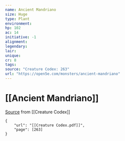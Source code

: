 ```yaml
---
name: Ancient Mandriano
size: Huge
type: Plant
environment: 
hp: 102
ac: 14
initiative: -1
alignment: 
legendary: 
lair: 
unique: 
cr: 8
tags: 
source: "Creature Codex: 263"
url: "https://open5e.com/monsters/ancient-mandriano"
---
```

# [[Ancient Mandriano]]

[Source](zotero://open-pdf/library/items/NTNKJRHG?page=263) from [[Creature Codex]]

```pdf
{
	"url": "[[Creature Codex.pdf]]",
	"page": [263]
}
```

